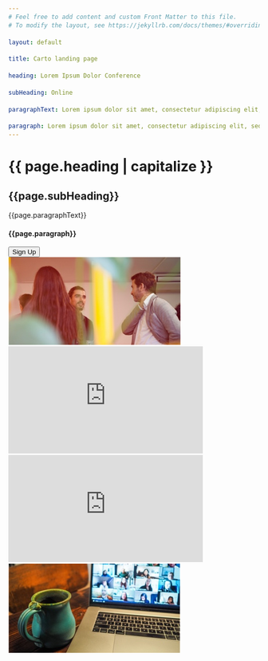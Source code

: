 ```yaml
---
# Feel free to add content and custom Front Matter to this file.
# To modify the layout, see https://jekyllrb.com/docs/themes/#overriding-theme-defaults

layout: default

title: Carto landing page

heading: Lorem Ipsum Dolor Conference

subHeading: Online

paragraphText: Lorem ipsum dolor sit amet, consectetur adipiscing elit, sed do eiusmod tempor incididunt ut labore et dolore magna aliqua. Ut enim ad minim veniam, quis nostrud exercitation ullamco laboris nisi ut aliquip ex ea commodo consequat. Duis aute irure dolor in reprehenderit in voluptate velit esse cillum dolore eu fugiat nulla pariatur. Excepteur sint occaecat cupidatat non proident, sunt in culpa .

paragraph: Lorem ipsum dolor sit amet, consectetur adipiscing elit, sed do eiusmod tempor incididunt ut labore et dolore magna aliqua. Ut enim ad minim veniam, quis nostrud exercitation ullamco laboris nisi ut aliquip ex ea commodo consequat.
---
```


<div class="content">

  <div class="left">
  <h1 class="heading">{{ page.heading | capitalize }}</h1>
  <h2 class="sub-heading">{{page.subHeading}}</h2>
  <p class="text">{{page.paragraphText}}</p>
  <h4 class="paragraph">{{page.paragraph}}</h4>
  </div>
  <div class="right"><button>Sign Up</button>
  <div class="media-first">
  <div class="media">
    <div class="image " id="image-first"><img src="/assets/images/first.jpg" alt="event"></div>
    <div class="video">
   <iframe width="390" height="215" src="https://www.youtube.com/embed/oVH3j31pV7Y" frameborder="0" id="video-first" allow="accelerometer; autoplay;  encrypted-media; gyroscope; picture-in-picture" allowfullscreen></iframe></div>
</div>
<div class='media-second'>
<div class="video " ><iframe width="390" height="215" src="https://www.youtube.com/embed/gpS7fAZm1_k" frameborder="0" id="video-last" allow="accelerometer; autoplay; encrypted-media; gyroscope; picture-in-picture" allowfullscreen></iframe></div>

   <div class="image" id="image-second"><img src="/assets/images/second.jpg" alt="event"></div>
</div>

</div>
</div>
